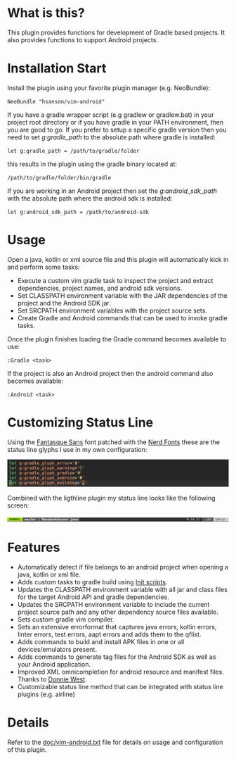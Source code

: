 # What is this?

This plugin provides functions for development of Gradle based projects. It also provides functions to support Android projects.

# Installation Start

Install the plugin using your favorite plugin manager (e.g. NeoBundle):

    NeoBundle "hsanson/vim-android"

If you have a gradle wrapper script (e.g gradlew or gradlew.bat) in your project root directory or if you have gradle in your PATH environment, then you are good to go. If you prefer to setup a specific gradle version then you need to set *g:gradle_path* to the absolute path where gradle is installed:

    let g:gradle_path = /path/to/gradle/folder

this results in the plugin using the gradle binary located at:

    /path/to/gradle/folder/bin/gradle

If you are working in an Android project then set the *g:android_sdk_path*  with the absolute path where the android sdk is installed:

    let g:android_sdk_path = /path/to/android-sdk

# Usage

Open a java, kotlin or xml source file and this plugin will automatically kick in and perform some tasks:

 - Execute a custom vim gradle task to inspect the project and extract dependencies, project names, and android sdk versions.
 - Set CLASSPATH environment variable with the JAR dependencies of the project and the Android SDK jar.
 - Set SRCPATH environment variables with the project source sets.
 - Create Gradle and Android commands that can be used to invoke gradle tasks.

Once the plugin finishes loading the Gradle command becomes available to use:

    :Gradle <task>

If the project is also an Android project then the android command also becomes available:

    :Android <task>

# Customizing Status Line

Using the [Fantasque Sans](https://github.com/belluzj/fantasque-sans) font patched with the [Nerd Fonts](https://github.com/ryanoasis/nerd-fonts) these are the status line glyphs I use in my own configuration:

![Configuration](/img/vim-android-conf.png?raw=true "Configuration")

Combined with the ligthline plugin my status line looks like the following screen:

![Lightline Status](/img/vim-android-status.png?raw=true "Lightline Status Line")

# Features

 - Automatically detect if file belongs to an android project when opening a java, kotlin or xml file.
 - Adds custom tasks to gradle build using [Init scripts](https://docs.gradle.org/current/userguide/init_scripts.html).
 - Updates the CLASSPATH environment variable with all jar and class files for the target Android API and gradle dependencies.
 - Updates the SRCPATH environment variable to include the current project source path and any other dependency source files available.
 - Sets custom gradle vim compiler.
 - Sets an extensive errorformat that captures java errors, kotlin errors, linter errors, test errors, aapt errors and adds them to the qflist.
 - Adds commands to build and install APK files in one or all devices/emulators present.
 - Adds commands to generate tag files for the Android SDK as well as your Android application.
 - Improved XML omnicompletion for android resource and manifest files. Thanks to [Donnie West](https://github.com/DonnieWest).
 - Customizable status line method that can be integrated with status line plugins (e.g. airline)

# Details

Refer to the [doc/vim-android.txt](doc/vim-android.txt) file for details on usage and configuration of this plugin.
